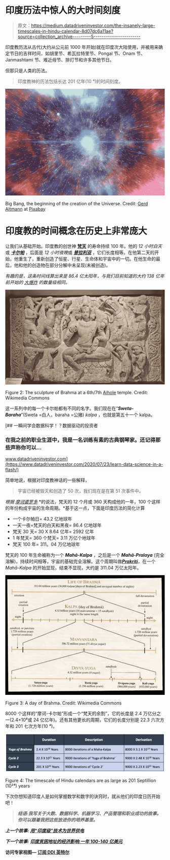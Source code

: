# 印度历法中惊人的大时间刻度

> 原文：<https://medium.datadriveninvestor.com/the-insanely-large-timescales-in-hindu-calendar-8d07dc6a11ae?source=collection_archive---------5----------------------->

印度教历法从古代(大约从公元前 1000 年开始)就在印度次大陆使用，并被用来确定节日的吉祥时间，如胡里节、希瓦拉特里节、Pongal 节、Onam 节、Janmashtami 节、难近母节、排灯节和许多其他节日。

但那只是人类的历法。

> 印度教神的历法包括长达 201 亿年(10 ⁴)的时间刻度。

![](img/61fe77131dfdca7cd51e518cc8b57a58.png)

Big Bang, the beginning of the creation of the Universe. Credit: [Gerd Altmann](https://pixabay.com/users/geralt-9301/) at [Pixabay](https://pixabay.com/)

# 印度教的时间概念在历史上非常庞大

让我们从基础开始。印度教的创世神 [**梵天**](https://en.wikipedia.org/wiki/Brahma) 的寿命持续 100 年。他的 *12 小时白天*或 [***卡尔帕***](https://en.wikipedia.org/wiki/Kalpa_(aeon)) ，后面是 *12 小时夜晚*或 [***普拉利亚***](https://en.wikipedia.org/wiki/Pralaya) ，它们长度相等。在他第二天的开始，他重生了，重新创造了恒星、行星、生命体和宇宙中的一切。在他生命的最后，他和他的创造物在部分分解中未呈现(未被创造)。

*有趣的是，这条时间线算出来是 86.4 亿太阳年，与我们目前知道的大约 138 亿年前开始的* [*大爆炸*](https://en.wikipedia.org/wiki/Big_Bang) *的数量级相同。*

![](img/2d3b35278385f8dcd3b599a0d739de25.png)

Figure 2: The sculpture of Brahma at a 6th/7th [Aihole](https://en.wikipedia.org/wiki/Aihole) temple. Credit: Wikimedia Commons

这一系列中的每一个卡尔帕都有不同的名字。我们现在在“***Sweta-Baraha***”(Sweta =白人，baraha =公猪) *kalpa* ，也就是第五十一个 kalpa。

[](https://www.datadriveninvestor.com/2020/07/23/learn-data-science-in-a-flash/) [## 一瞬间学会数据科学！？数据驱动的投资者

### 在我之前的职业生涯中，我是一名训练有素的古典钢琴家。还记得那些声称你可以…

www.datadriveninvestor.com](https://www.datadriveninvestor.com/2020/07/23/learn-data-science-in-a-flash/) 

简单地说，根据对印度教神话的一些解释，

> 宇宙已经被毁灭和创造了 50 次，我们现在是在第 51 次事件中。

*根据* [*摩诃婆罗多*](https://en.wikipedia.org/wiki/Mahabharata) *的说法，梵天的 12 个月或 360 天构成他的一年，100 个这样的年份构成宇宙的生命周期。*基于这一点，下面是印度历法的简化计算

*   一个卡尔帕日= 43.2 亿地球年
*   一天一夜=梵天的白天和黑夜= 86.4 亿地球年
*   梵天 30 天= 30 X 8.64 亿年= 2592 亿年
*   1 年梵天= 360 个梵天= 3.11 万亿个地球年
*   梵天 100 年= 311。04 万亿地球年

梵天的 100 年生命被称为一个 ***Mahā-Kalpa*** ，之后是一个 ***Mahā-Pralaya*** (完全溶解)，持续时间相等，宇宙的基础完全溶解。这个周期叫做[***Prakriti***](https://en.wikipedia.org/wiki/Prak%E1%B9%9Bti)，在一个 *Mahā-Kalpa* 的开始显现，结束不显现，大约是 311.04 万亿太阳年。

![](img/e4e8188be2e9a61bb5c4191cca405ac3.png)

Figure 3: A day of Brahma. Credit: Wikimedia Commons

8000 个这样的“摩诃-卡尔帕”形成一个“梵天的余割”，它的长度是 2.4 万亿分之一(2.4×10⁸或 24 亿亿年)。还有其他更长的周期，它们的长度分别是 22.3 六次方年和 201 七次方年(10 ⁴)。

![](img/dc3a324e5eaafc37c727db87f28a0e73.png)

Figure 4: The timescale of Hindu calendars are as large as 201 Septillion (10²⁴) years

下次你想知道印度人是如何掌握数学和数字的诀窍时，就从他们的印度日历开始吧！

> ***结语:我写关于大数、数据科学、机器学习、产品管理和职业成功的故事。你可以跟着我把这些放进你的培养基里。***

***上一个故事:*** [***用“印度级”技术为世界供电***](https://medium.com/@SantanuB/powering-the-world-with-india-class-technologies-2c7dab9c496b?source=friends_link&sk=defcbb3c0e1f7a7cefcbea3331c478f0)

***下一个故事:*** [***印度贫困地址的经济影响:一年 100-140 亿美元***](https://towardsdatascience.com/economic-impact-of-poor-addresses-in-india-10-14-billion-a-year-11cc97cb40fc?source=friends_link&sk=53dbad114fd73c8cc3e44a3f0398209a)

**访问专家视图—** [**订阅 DDI 英特尔**](https://datadriveninvestor.com/ddi-intel)